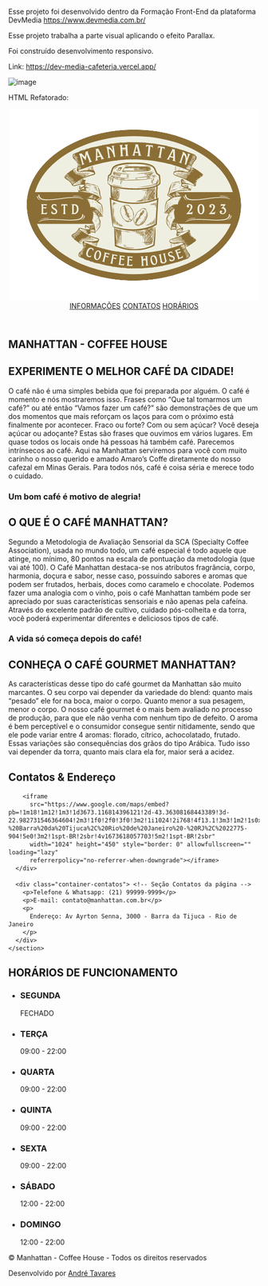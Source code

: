 Esse projeto foi desenvolvido dentro da Formação Front-End da plataforma DevMedia https://www.devmedia.com.br/

Esse projeto trabalha a parte visual aplicando o efeito Parallax.

Foi construído desenvolvimento responsivo.

Link: https://dev-media-cafeteria.vercel.app/

![image](https://github.com/user-attachments/assets/158fdf4f-697f-4df5-90b7-f3dea4b2c152)

HTML Refatorado:


<!DOCTYPE html>
<html lang="pt-br">

<head>
  <meta charset="UTF-8" />
  <meta http-equiv="X-UA-Compatible" content="IE=edge" />
  <meta name="viewport" content="width=device-width, initial-scale=1.0" />
  <link rel="preconnect" href="https://fonts.googleapis.com" />
  <link rel="preconnect" href="https://fonts.gstatic.com" crossorigin />
  <link
    href="https://fonts.googleapis.com/css2?family=Fraunces:opsz@9..144&family=Lato&family=Merriweather&family=Oswald&family=Poppins&display=swap"
    rel="stylesheet" />
  <link rel="shortcur icon" href="img/logo.ico" />
  <link rel="stylesheet" href="css/style.css" />
  <title>Manhattan - Coffee House</title>
</head>

<body>
  <header>
    <div class="topo">
      <a href="#"><img src="img/logo.png" alt="logomarca" /></a>
      <div>
        <a href="#informacoes">INFORMAÇÕES</a>
        <a href="#contatos">CONTATOS</a>
        <a href="#horarios">HORÁRIOS</a>
      </div>
    </div>
  </header>

  <section>
    <div id="banner" class="container-parallax1"> <!-- Seção Banner da página -->
      <div>
        <h1>MANHATTAN - COFFEE HOUSE</h1>
      </div>
    </div>
  </section>

  <main>
    <section>
      <div id="informacoes" class="container-texto"> <!-- Seção Informações da página -->
        <h2>EXPERIMENTE O MELHOR CAFÉ DA CIDADE!</h2>
        <p>
          O café não é uma simples bebida que foi preparada por alguém. O café é
          momento e nós mostraremos isso. Frases como “Que tal tomarmos um café?”
          ou até então “Vamos fazer um café?” são demonstrações de que um dos
          momentos que mais reforçam os laços para com o próximo está finalmente
          por acontecer. Fraco ou forte? Com ou sem açúcar? Você deseja açúcar ou
          adoçante? Estas são frases que ouvimos em vários lugares. Em quase todos
          os locais onde há pessoas há também café. Parecemos intrínsecos ao café.
          Aqui na Manhattan serviremos para você com muito carinho o nosso querido
          e amado Amaro’s Coffe diretamente do nosso cafezal em Minas Gerais. Para
          todos nós, café é coisa séria e merece todo o cuidado.
        </p>
      </div>
    </section>
    <section>
      <div class="container-parallax2">
        <h3>Um bom café é motivo de alegria!</h3>
      </div>
      <div class="container-texto">
        <h2>O QUE É O CAFÉ MANHATTAN?</h2>
        <p>
          Segundo a Metodologia de Avaliação Sensorial da SCA (Specialty Coffee
          Association), usada no mundo todo, um café especial é todo aquele que
          atinge, no mínimo, 80 pontos na escala de pontuação da metodologia (que
          vai até 100). O Café Manhattan destaca-se nos atributos fragrância,
          corpo, harmonia, doçura e sabor, nesse caso, possuindo sabores e aromas
          que podem ser frutados, herbais, doces como caramelo e chocolate.
          Podemos fazer uma analogia com o vinho, pois o café Manhattan também
          pode ser apreciado por suas características sensoriais e não apenas pela
          cafeína. Através do excelente padrão de cultivo, cuidado pós-colheita e
          da torra, você poderá experimentar diferentes e deliciosos tipos de
          café.
        </p>
      </div>
    </section>
    <section>
      <div class="container-parallax3">
        <h3>A vida só começa depois do café!</h3>
      </div>
      <div class="container-texto">
        <h2>CONHEÇA O CAFÉ GOURMET MANHATTAN?</h2>
        <p>
          As características desse tipo do café gourmet da Manhattan são muito
          marcantes. O seu corpo vai depender da variedade do blend: quanto mais
          “pesado” ele for na boca, maior o corpo. Quanto menor a sua pesagem,
          menor o corpo. O nosso café gourmet é o mais bem avaliado no processo de
          produção, para que ele não venha com nenhum tipo de defeito. O aroma é
          bem perceptível e o consumidor consegue sentir nitidamente, sendo que
          ele pode variar entre 4 aromas: florado, cítrico, achocolatado, frutado.
          Essas variações são consequências dos grãos do tipo Arábica. Tudo isso
          vai depender da torra, quanto mais clara ela for, maior será a acidez.
        </p>
      </div>
    </section>
    <section>
      <div id="contatos" class="container-parallax4">
        <h2>Contatos & Endereço</h2>

        <iframe
          src="https://www.google.com/maps/embed?pb=!1m18!1m12!1m3!1d3673.116814396121!2d-43.36308168443389!3d-22.982731546364604!2m3!1f0!2f0!3f0!3m2!1i1024!2i768!4f13.1!3m3!1m2!1s0x9bda2ed54ec2e1%3A0x4431d262cad1d163!2sAv.%20Ayrton%20Senna%2C%203000%20-%20Barra%20da%20Tijuca%2C%20Rio%20de%20Janeiro%20-%20RJ%2C%2022775-904!5e0!3m2!1spt-BR!2sbr!4v1673618057703!5m2!1spt-BR!2sbr"
          width="1024" height="450" style="border: 0" allowfullscreen="" loading="lazy"
          referrerpolicy="no-referrer-when-downgrade"></iframe>
      </div>

      <div class="container-contatos"> <!-- Seção Contatos da página -->
        <p>Telefone & Whatsapp: (21) 99999-9999</p>
        <p>E-mail: contato@manhattan.com.br</p>
        <p>
          Endereço: Av Ayrton Senna, 3000 - Barra da Tijuca - Rio de Janeiro
        </p>
      </div>
    </section>
  </main>

  <section>
    <div id="horarios" class="container-parallax5"> <!-- Seção Horários - Lista da página -->
      <h2>HORÁRIOS DE FUNCIONAMENTO</h2>
      <ul class="lista-horarios">
        <li>
          <h3>SEGUNDA</h3>
          <div></div>
          <span>FECHADO</span>
        </li>
        <li>
          <h3>TERÇA</h3>
          <div></div>
          <p>09:00 - 22:00</p>
        </li>
        <li>
          <h3>QUARTA</h3>
          <div></div>
          <p>09:00 - 22:00</p>
        </li>
        <li>
          <h3>QUINTA</h3>
          <div></div>
          <p>09:00 - 22:00</p>
        </li>
        <li>
          <h3>SEXTA</h3>
          <div></div>
          <p>09:00 - 22:00</p>
        </li>
        <li>
          <h3>SÁBADO</h3>
          <div></div>
          <p>12:00 - 22:00</p>
        </li>
        <li>
          <h3>DOMINGO</h3>
          <div></div>
          <p>12:00 - 22:00</p>
        </li>
      </ul>
    </div>
  </section>

  <footer>
    <div class="container-rodape"> <!-- Rodapé da página -->
      <p>&copy; Manhattan - Coffee House - Todos os direitos reservados</p>
      <p>Desenvolvido por <a href="https://www.linkedin.com/in/andretnmiranda/" target="_blank">André Tavares</a></p>
      <div class="link-seta-topo"><a href="#banner"></a></div>
    </div>
  </footer>
</body>

</html>


